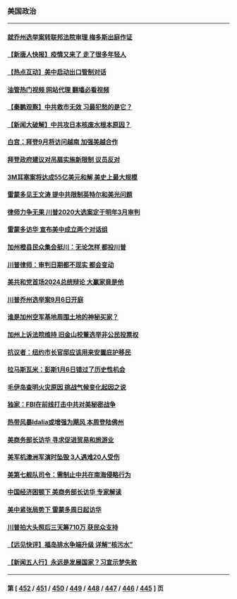 ### 美国政治
---
#### [就乔州选举案转联邦法院审理 梅多斯出庭作证](../../pages/ncid1078159/n14062902.md?08291245) 
#### [【新唐人快报】疫情又来了 走了很多年轻人](../../pages/ncid1078159/n14062953.md?08291245) 
#### [【热点互动】美中启动出口管制对话](../../pages/ncid1078159/n14062960.md?08291245) 
#### [油管热门视频 网站代理 翻墙必看视频](http://138.2.39.72:81/youtube.html?epic-marker?08291245)
#### [【秦鹏观察】中共救市无效 习最犯愁的是它？](../../pages/ncid1078159/n14062867.md?08291245) 
#### [【新闻大破解】中共攻日本核废水根本原因？](../../pages/ncid1078159/n14062823.md?08291245) 
#### [白宫：拜登9月将访问越南 加强美越合作](../../pages/ncid1078159/n14062903.md?08291245) 
#### [拜登政府建议对吊扇实施新限制 议员反对](../../pages/ncid1078159/n14062845.md?08291245) 
#### [3M耳塞案将达成55亿美元和解 美史上最大规模](../../pages/ncid1078159/n14062888.md?08291245) 
#### [雷蒙多见王文涛 提中共限制英特尔和美光问题](../../pages/ncid1078159/n14062866.md?08291245) 
#### [律师力争无果 川普2020大选案定于明年3月审判](../../pages/ncid1078159/n14062838.md?08291245) 
#### [雷蒙多访华 宣布美中成立两个对话组](../../pages/ncid1078159/n14062830.md?08291245) 
#### [加州橙县民众集会挺川：无论怎样 都投川普](../../pages/ncid1078159/n14062856.md?08291245) 
#### [川普律师：审判日期都不现实 都会变动](../../pages/ncid1078159/n14062820.md?08291245) 
#### [美共和党首场2024总统辩论 大赢家竟是他](../../pages/ncid1078159/n14062814.md?08291245) 
#### [川普乔州选举案9月6日开庭](../../pages/ncid1078159/n14062785.md?08291245) 
#### [谁是加州空军基地周围土地的神秘买家？](../../pages/ncid1078159/n14062546.md?08291245) 
#### [加州上诉法院维持 旧金山校董选举非公民投票权](../../pages/ncid1078159/n14062520.md?08291245) 
#### [抗议者：纽约市长官邸应该用来安置庇护移民](../../pages/ncid1078159/n14062364.md?08291245) 
#### [拉马斯瓦米：彭斯1月6日错过了历史性机会](../../pages/ncid1078159/n14062259.md?08291245) 
#### [毛伊岛查明火灾原因 挑战气候变化起因之说](../../pages/ncid1078159/n14062144.md?08291245) 
#### [独家：FBI在前线打击中共对美秘密战争](../../pages/ncid1078159/n14062206.md?08291245) 
#### [热带风暴Idalia或增强为飓风 本周登陆佛州](../../pages/ncid1078159/n14062180.md?08291245) 
#### [美商务部长访华 寻求促进贸易和旅游业](../../pages/ncid1078159/n14062080.md?08291245) 
#### [美军机澳洲军演时坠毁 3人遇难20人受伤](../../pages/ncid1078159/n14062077.md?08291245) 
#### [美第七舰队司令：需制止中共在南海侵略行为](../../pages/ncid1078159/n14062075.md?08291245) 
#### [中国经济困顿下 美商务部长访华 专家解读](../../pages/ncid1078159/n14061638.md?08291245) 
#### [美中紧张局势下 雷蒙多周日起访华](../../pages/ncid1078159/n14061821.md?08291245) 
#### [川普拍大头照后三天筹710万 获民众支持](../../pages/ncid1078159/n14061856.md?08291245) 
#### [【远见快评】福岛排水争端升级 详解“核污水”](../../pages/ncid1078159/n14061736.md?08291245) 
#### [【新闻五人行】永远是发展国家？习宣示梦失败](../../pages/ncid1078159/n14061790.md?08291245) 

---
#### 第 [ [452](./452.md?08291245) / [451](./451.md?08291245) / [450](./450.md?08291245) / [449](./449.md?08291245) / [448](./448.md?08291245) / [447](./447.md?08291245) / [446](./446.md?08291245) / [445](./445.md?08291245) ] 页
